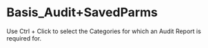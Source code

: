 # Basis\_Audit+SavedParms

Use Ctrl + Click to select the Categories for which an Audit Report is
required for.
